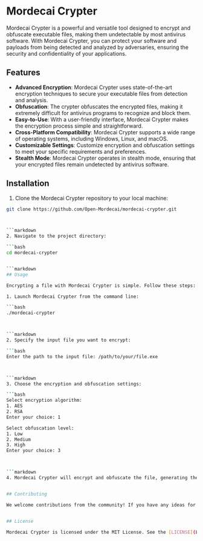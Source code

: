 # Mordecai Crypter


Mordecai Crypter is a powerful and versatile tool designed to encrypt and obfuscate executable files, making them undetectable by most antivirus software. With Mordecai Crypter, you can protect your software and payloads from being detected and analyzed by adversaries, ensuring the security and confidentiality of your applications.

## Features

- **Advanced Encryption**: Mordecai Crypter uses state-of-the-art encryption techniques to secure your executable files from detection and analysis.
- **Obfuscation**: The crypter obfuscates the encrypted files, making it extremely difficult for antivirus programs to recognize and block them.
- **Easy-to-Use**: With a user-friendly interface, Mordecai Crypter makes the encryption process simple and straightforward.
- **Cross-Platform Compatibility**: Mordecai Crypter supports a wide range of operating systems, including Windows, Linux, and macOS.
- **Customizable Settings**: Customize encryption and obfuscation settings to meet your specific requirements and preferences.
- **Stealth Mode**: Mordecai Crypter operates in stealth mode, ensuring that your encrypted files remain undetected by antivirus software.


## Installation

1. Clone the Mordecai Crypter repository to your local machine:

```bash
git clone https://github.com/Open-Mordecai/mordecai-crypter.git



```markdown
2. Navigate to the project directory:

```bash
cd mordecai-crypter


```markdown
## Usage

Encrypting a file with Mordecai Crypter is simple. Follow these steps:

1. Launch Mordecai Crypter from the command line:

```bash
./mordecai-crypter



```markdown
2. Specify the input file you want to encrypt:

```bash
Enter the path to the input file: /path/to/your/file.exe



```markdown
3. Choose the encryption and obfuscation settings:

```bash
Select encryption algorithm:
1. AES
2. RSA
Enter your choice: 1

Select obfuscation level:
1. Low
2. Medium
3. High
Enter your choice: 3



```markdown
4. Mordecai Crypter will encrypt and obfuscate the file, generating the output file in the same directory.


## Contributing

We welcome contributions from the community! If you have any ideas for improving Mordecai Crypter or encounter any issues, please feel free to open an issue or submit a pull request.


## License

Mordecai Crypter is licensed under the MIT License. See the [LICENSE](LICENSE) file for more information.


